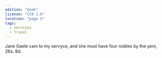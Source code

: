 ```yaml
---
edition: "book"
license: "CC0 1.0"
location: "page 5"
tags:
  - services
  - travel
---
```

Jane Gaele cam to my servyce, and she must have four nobles by
the yere, 26s. 8d.
